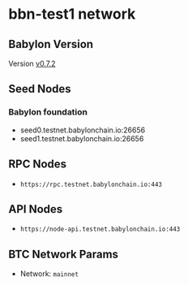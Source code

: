 # bbn-test1 network

## Babylon Version

Version [v0.7.2](https://github.com/babylonchain/babylon/tree/v0.7.2)

## Seed Nodes

### Babylon foundation
- seed0.testnet.babylonchain.io:26656
- seed1.testnet.babylonchain.io:26656

## RPC Nodes

- `https://rpc.testnet.babylonchain.io:443`

## API Nodes

- `https://node-api.testnet.babylonchain.io:443`

## BTC Network Params

- Network: `mainnet`
